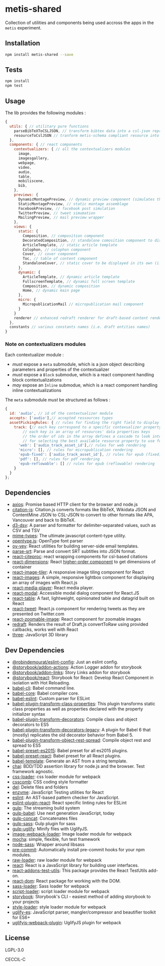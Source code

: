 # metis-shared 

Collection of utilities and components being used accross the apps in the `metis` experiment.

## Installation

```sh
npm install metis-shared --save
```


## Tests

```sh
npm install
npm test
```

## Usage

The lib provides the following modules :

```js
{
  utils: { // utilitary pure functions
    parseBibTeXToCSLJSON, // transform bibtex data into a csl-json representation
    resourceToCslJSON // tranform metis-schema compliant resource into a csl-json representation
  },
  components: { // react components
    contextualizers: { // all the contextualizers modules
      image,
      imagesgallery,
      webpage,
      video,
      audio,
      table,
      mobiliscene,
      bib,
    },
    previews: {
      DynamicMontagePreview, // dynamic preview component (simulates the routes logic with its inner state)
      StaticMontagePreview, // static montage assemblage
      FacebookPreview, // facebook post simulation
      TwitterPreview, // tweet simumation
      MailingPreview, // mail preview wrapper
    },
    views: {
      static: {
        Composition, // composition component
        DecoratedComposition, // standalone comosition component to display in its own (e.g. in epub composition)
        ArticleTemplate, // static article template
        Colophon, // colophon component
        Cover, // cover component
        Toc, // table of content component
        StandaloneCover, // static cover to be displayed in its own (i.e. for epub cover generation)
      },
      dynamic: {
        ArticleTemplate, // dynamic article template
        FullscreenTemplate, // dynamic full screen template
        Composition, // dynamic composition
        Home, // dynamic main page
      },
      micro: {
        MicropublicationMail // micropublication mail component
      }
    }
    renderer // enhanced redraft renderer for draft-based content rendering
  },
  constants // various constants names (i.e. draft entities names)
}
```


### Note on contextualizers modules

Each contextualizer module :

* *must* expose a `meta` submodule, which is a json object describing parameters and properties of the contextualizer
* *must* expose a `Block` submodue, which is a react component handling block contextualizations
* *may* expose an `Inline` submodue, which is a react component handling inline contextualizations

The `meta` submodule *must* be structured as follows :

```js
{
  id: 'audio', // id of the contextualizer module
  accepts: ['audio'],// accepted ressources types
  assetPickingRules: { // rules for finding the right field to display one of the contextualizer's properties
    track: {// each key correspond to a specific contexualizer property
        // each key is an array of resources' data properties keys
        // the order of ids in the array defines a cascade to look into
        // for selecting the best available resource property to use for contextualization
      'web': ['audio_track_asset_id'],// rules for web rendering
      'micro': [], // rules for micropublication rendering
      'epub-fixed': ['audio_track_asset_id'], // rules for epub (fixed) rendering
      'pdf': [], // rules for pdf rendering
      'epub-reflowable': [] // rules for epub (reflowable) rendering
    }
  }
};

```

## Dependencies

- [axios](https://github.com/axios/axios): Promise based HTTP client for the browser and node.js
- [citation-js](https://github.com/larsgw/citation.js): Citation.js converts formats like BibTeX, Wikidata JSON and ContentMine JSON to CSL-JSON to convert to other formats like APA, Vancouver and back to BibTeX.
- [d3-dsv](https://github.com/d3/d3-dsv): A parser and formatter for delimiter-separated values, such as CSV and TSV
- [mime-types](https://github.com/jshttp/mime-types): The ultimate javascript content-type utility.
- [opentype.js](https://github.com/nodebox/opentype.js): OpenType font parser
- [oy-vey](https://github.com/oysterbooks/oy): React utilities for building server-side email templates.
- [parse-srt](https://github.com/MrSlide/parseSRT): Parse and convert SRT subtitles into JSON format.
- [react-citeproc](https://github.com/robindemourat/react-citeproc): react wrapping components for csl-based citations
- [react-dimensions](https://github.com/digidem/react-dimensions): React [higher-order component](https://gist.github.com/sebmarkbage/ef0bf1f338a7182b6775) to get dimensions of container
- [react-image-tiler](https://github.com/mike-douglas/react-image-tiler): A responsive image tiling component for React
- [react-images](https://github.com/jossmac/react-images): A simple, responsive lightbox component for displaying an array of images with React.js
- [react-media-player](https://github.com/souporserious/react-media-player): React media player.
- [react-modal](https://github.com/reactjs/react-modal): Accessible modal dialog component for React.JS
- [react-table](https://github.com/react-tools/react-table): A fast, lightweight, opinionated table and datagrid built on React
- [react-tweet](https://github.com/artnotfound/react-tweet): React.js component for rendering tweets as they are presented on Twitter.com
- [react-zoomable-image](https://github.com/ivtpz/react-zoomable-image): React component for zoomable images
- [redraft](https://github.com/lokiuz/redraft): Renders the result of Draft.js convertToRaw using provided callbacks, works well with React
- [three](https://github.com/mrdoob/three.js): JavaScript 3D library

## Dev Dependencies

- [@robindemourat/eslint-config](https://github.com/robindemourat/eslint-config): Just an eslint config.
- [@storybook/addon-actions](https://github.com/storybooks/storybook): Action Logger addon for storybook
- [@storybook/addon-links](https://github.com/storybooks/storybook): Story Links addon for storybook
- [@storybook/react](https://github.com/storybooks/storybook): Storybook for React: Develop React Component in isolation with Hot Reloading.
- [babel-cli](https://github.com/babel/babel/tree/master/packages): Babel command line.
- [babel-core](https://github.com/babel/babel/tree/master/packages): Babel compiler core.
- [babel-eslint](https://github.com/babel/babel-eslint): Custom parser for ESLint
- [babel-plugin-transform-class-properties](https://github.com/babel/babel/tree/master/packages): This plugin transforms static class properties as well as properties declared with the property initializer syntax
- [babel-plugin-transform-decorators](https://github.com/babel/babel/tree/master/packages): Compile class and object decorators to ES5
- [babel-plugin-transform-decorators-legacy](https://github.com/loganfsmyth/babel-plugin-transform-decorators-legacy): A plugin for Babel 6 that (mostly) replicates the old decorator behavior from Babel 5.
- [babel-plugin-transform-object-rest-spread](https://github.com/babel/babel/tree/master/packages): Compile object rest and spread to ES5
- [babel-preset-es2015](https://github.com/babel/babel/tree/master/packages): Babel preset for all es2015 plugins.
- [babel-preset-react](https://github.com/babel/babel/tree/master/packages): Babel preset for all React plugins.
- [babel-template](https://github.com/babel/babel/tree/master/packages): Generate an AST from a string template.
- [chai](https://github.com/chaijs/chai): BDD/TDD assertion library for node.js and the browser. Test framework agnostic.
- [css-loader](https://github.com/webpack/css-loader): css loader module for webpack
- [csscomb](https://github.com/csscomb/csscomb.js): CSS coding style formatter
- [del](https://github.com/sindresorhus/del): Delete files and folders
- [enzyme](https://github.com/airbnb/enzyme): JavaScript Testing utilities for React
- [eslint](https://github.com/eslint/eslint): An AST-based pattern checker for JavaScript.
- [eslint-plugin-react](https://github.com/yannickcr/eslint-plugin-react): React specific linting rules for ESLint
- [gulp](https://github.com/gulpjs/gulp): The streaming build system
- [gulp-babel](https://github.com/babel/gulp-babel): Use next generation JavaScript, today
- [gulp-concat](https://github.com/contra/gulp-concat): Concatenates files
- [gulp-sass](https://github.com/dlmanning/gulp-sass): Gulp plugin for sass
- [gulp-uglify](https://github.com/terinjokes/gulp-uglify): Minify files with UglifyJS.
- [image-webpack-loader](https://github.com/tcoopman/image-webpack-loader): Image loader module for webpack
- [mocha](https://github.com/mochajs/mocha): simple, flexible, fun test framework
- [node-sass](https://github.com/sass/node-sass): Wrapper around libsass
- [pre-commit](https://github.com/observing/pre-commit): Automatically install pre-commit hooks for your npm modules.
- [raw-loader](https://github.com/webpack/raw-loader): raw loader module for webpack
- [react](https://github.com/facebook/react): React is a JavaScript library for building user interfaces.
- [react-addons-test-utils](https://github.com/facebook/react): This package provides the React TestUtils add-on.
- [react-dom](https://github.com/facebook/react): React package for working with the DOM.
- [sass-loader](https://github.com/webpack-contrib/sass-loader): Sass loader for webpack
- [script-loader](https://github.com/webpack-contrib/script-loader): script loader module for webpack
- [storybook](https://github.com/storybooks/storybook-package): Storybook&#39;s CLI - easiest method of adding storybook to your projects
- [style-loader](https://github.com/webpack/style-loader): style loader module for webpack
- [uglify-es](https://github.com/mishoo/UglifyJS2): JavaScript parser, mangler/compressor and beautifier toolkit for ES6+
- [uglifyjs-webpack-plugin](https://github.com/webpack-contrib/uglifyjs-webpack-plugin): UglifyJS plugin for webpack


## License

LGPL-3.0

CECCIL-C